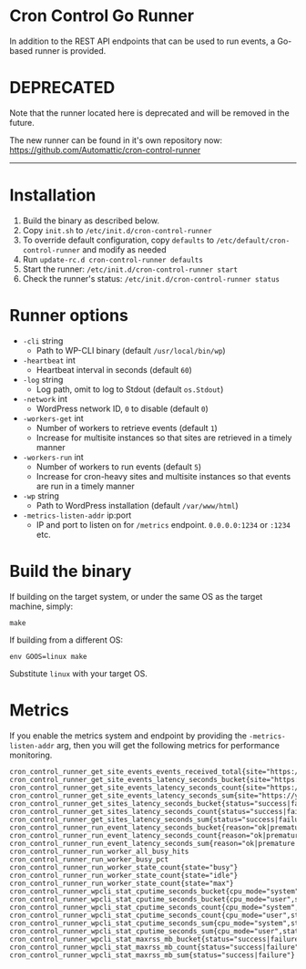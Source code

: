 Cron Control Go Runner
======================

In addition to the REST API endpoints that can be used to run events, a Go-based runner is provided.

# DEPRECATED

Note that the runner located here is deprecated and will be removed in the future.

The new runner can be found in it's own repository now: https://github.com/Automattic/cron-control-runner

________

# Installation

1. Build the binary as described below.
2. Copy `init.sh` to `/etc/init.d/cron-control-runner`
3. To override default configuration, copy `defaults` to `/etc/default/cron-control-runner` and modify as needed
4. Run `update-rc.d cron-control-runner defaults`
5. Start the runner: `/etc/init.d/cron-control-runner start`
6. Check the runner's status: `/etc/init.d/cron-control-runner status`

# Runner options

* `-cli` string
  * Path to WP-CLI binary (default `/usr/local/bin/wp`)
* `-heartbeat` int
  * Heartbeat interval in seconds (default `60`)
* `-log` string
  * Log path, omit to log to Stdout (default `os.Stdout`)
* `-network` int
  * WordPress network ID, `0` to disable (default `0`)
* `-workers-get` int
  * Number of workers to retrieve events (default `1`)
  * Increase for multisite instances so that sites are retrieved in a timely manner
* `-workers-run` int
  * Number of workers to run events (default `5`)
  * Increase for cron-heavy sites and multisite instances so that events are run in a timely manner
* `-wp` string
  * Path to WordPress installation (default `/var/www/html`)
* `-metrics-listen-addr` ip:port
  * IP and port to listen on for `/metrics` endpoint. `0.0.0.0:1234` or `:1234` etc.

# Build the binary

If building on the target system, or under the same OS as the target machine, simply:

```
make
```

If building from a different OS:

```
env GOOS=linux make
```

Substitute `linux` with your target OS.

# Metrics

If you enable the metrics system and endpoint by providing the `-metrics-listen-addr` arg, then you will get the
following metrics for performance monitoring.

```
cron_control_runner_get_site_events_events_received_total{site="https://your.site.url"}
cron_control_runner_get_site_events_latency_seconds_bucket{site="https://your.site.url",status="success|failure",le="..."}
cron_control_runner_get_site_events_latency_seconds_count{site="https://your.site.url",status="success|failure"}
cron_control_runner_get_site_events_latency_seconds_sum{site="https://your.site.url",status="success|failure"}
cron_control_runner_get_sites_latency_seconds_bucket{status="success|failure",le="..."}
cron_control_runner_get_sites_latency_seconds_count{status="success|failure"}
cron_control_runner_get_sites_latency_seconds_sum{status="success|failure"}
cron_control_runner_run_event_latency_seconds_bucket{reason="ok|premature|error",site_url="https://your.site.url",status="success|failure",le="..."}
cron_control_runner_run_event_latency_seconds_count{reason="ok|premature|error",site_url="https://your.site.url",status="success|failure"}
cron_control_runner_run_event_latency_seconds_sum{reason="ok|premature|error",site_url="https://your.site.url",status="success|failure"}
cron_control_runner_run_worker_all_busy_hits
cron_control_runner_run_worker_busy_pct
cron_control_runner_run_worker_state_count{state="busy"}
cron_control_runner_run_worker_state_count{state="idle"}
cron_control_runner_run_worker_state_count{state="max"}
cron_control_runner_wpcli_stat_cputime_seconds_bucket{cpu_mode="system",status="success|failure",le="..."}
cron_control_runner_wpcli_stat_cputime_seconds_bucket{cpu_mode="user",status="success|failure",le="..."}
cron_control_runner_wpcli_stat_cputime_seconds_count{cpu_mode="system",status="success|failure"}
cron_control_runner_wpcli_stat_cputime_seconds_count{cpu_mode="user",status="success|failure"}
cron_control_runner_wpcli_stat_cputime_seconds_sum{cpu_mode="system",status="success|failure"}
cron_control_runner_wpcli_stat_cputime_seconds_sum{cpu_mode="user",status="success|failure"}
cron_control_runner_wpcli_stat_maxrss_mb_bucket{status="success|failure",le="..."}
cron_control_runner_wpcli_stat_maxrss_mb_count{status="success|failure"}
cron_control_runner_wpcli_stat_maxrss_mb_sum{status="success|failure"}
```

